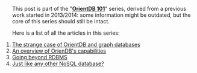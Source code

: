 <ol class="aseries">
	<p>This post is part of the "<strong><a href="/categories/orientdb-101/">OrientDB 101</a></strong>" series, derived from a previous work started in 2013/2014: some
	information might be outdated, but the core of this series should still be intact.</p>
	<p>Here is a list of all the articles in this series:</p>
	<li>
		<a href="/the-strange-case-of-orientdb-and-graph-databases/">The strange case of OrientDB and graph databases</a>
	</li>
	<li>
		<a href="/an-overview-of-orientdbs-capabilities/">An overview of OrienDB's capabilities</a>
	</li>
	<li>
		<a href="/going-beyond-rdbms/">Going beyond RDBMS</a>
	</li>
	<li>
		<a href="/orientdb-just-like-any-other-nosql-database/">Just like any other NoSQL database?</a>
	</li>
</ol>

